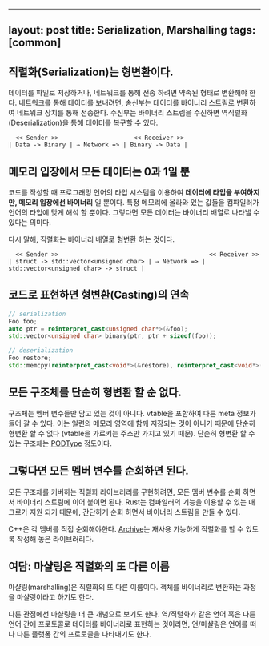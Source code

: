 
---
layout: post
title: Serialization, Marshalling
tags: [common]
---

##  직렬화(Serialization)는 형변환이다.
데이터를 파일로 저장하거나, 네트워크를 통해 전송 하려면 약속된 형태로 변환해야 한다. 네트워크를 통해 데이터를 보내려면, 송신부는 데이터를 바이너리 스트림로 변환하여 네트워크 장치를 통해 전송한다. 수신부는 바이너리 스트림을 수신하면 역직렬화(Deserialization)을 통해 데이터를 복구할 수 있다.

```
  << Sender >>                     << Receiver >>
| Data -> Binary | ⇒ Network => | Binary -> Data |
```

## 메모리 입장에서 모든 데이터는 0과 1일 뿐
코드를 작성할 때 프로그래밍 언어의 타입 시스템을 이용하여 **데이터에 타입을 부여하지만, 메모리 입장에선 바이너리** 일 뿐이다. 특정 메모리에 올라와 있는 값들을 컴파일러가 언어의 타입에 맞게 해석 할 뿐이다. 그렇다면 모든 데이터는 바이너리 배열로 나타낼 수 있다는 의미다. 

다시 말해, 직렬화는 바이너리 배열로 형변환 하는 것이다. 
```
  << Sender >>                                          << Receiver >>
| struct -> std::vector<unsigned char> | ⇒ Network => | std::vector<unsigned char> -> struct |
```

## 코드로 표현하면 형변환(Casting)의 연속 
```cpp
// serialization
Foo foo;
auto ptr = reinterpret_cast<unsigned char*>(&foo);
std::vector<unsigned char> binary(ptr, ptr + sizeof(foo));

// deserialization
Foo restore;
std::memcpy(reinterpret_cast<void*>(&restore), reinterpret_cast<void*>(binary.data()), sizeof(restore));
```

## 모든 구조체를 단순히 형변환 할 순 없다.
구조체는 멤버 변수들만 담고 있는 것이 아니다. vtable을 포함하여 다른 meta 정보가 들어 갈 수 있다. 이는 일련의 메모리 영역에 함께 저장되는 것이 아니기 때문에 단순히 형변환 할 수 없다 (vtable을 가르키는 주소만 가지고 있기 때문). 단순히 형변환 할 수 있는 구조체는 [PODType](https://en.cppreference.com/w/cpp/types/is_pod) 정도이다.

## 그렇다면 모든 멤버 변수를 순회하면 된다.
모든 구조체를 커버하는 직렬화 라이브러리를 구현하려면, 모든 멤버 변수를 순회 하면서 바이너리 스트림에 이어 붙이면 된다. Rust는 컴파일러의 기능을 이용할 수 있는 매크로가 지원 되기 때문에, 간단하게 순회 하면서 바이너리 스트림을 만들 수 있다.

C++은 각 멤버를 직접 순회해야한다. [Archive](https://github.com/bitboom/rmi/blob/devel/src/stream/archive.hxx)는 재사용 가능하게 직렬화를 할 수 있도록 작성해 놓은 라이브러리다.

## 여담: 마샬링은 직렬화의 또 다른 이름
마샬링(marshalling)은 직렬화의 또 다른 이름이다. 객체를 바이너리로 변환하는 과정을 마샬링이라고 하기도 한다.

다른 관점에선 마샬링을 더 큰 개념으로 보기도 한다. 역/직렬화가 같은 언어 혹은 다른 언어 간에 프로토콜로 데이터를 바이너리로 표현하는 것이라면, 언/마샬링은 언어를 떠나 다른 플랫폼 간의 프로토콜을 나타내기도 한다.
